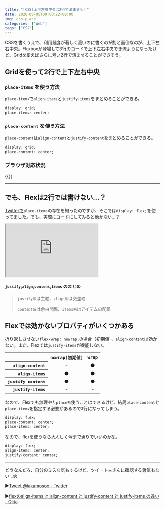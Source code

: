 ```yaml
---
title: "[CSS]上下左右中央は2行で済ませる！"
date: 2020-08-05T00:00:22+09:00
img: css-place
categories: ["Web"]
tags: ["CSS"]
---
```


CSSを書くうえで、利用頻度が著しく高いのに書くのが割と面倒なのが、上下左右中央。Flexboxが登場して3行のコードで上下左右中央でき流ようになったけど、Gridを使えばさらに短い2行で済ませることができそう。

## Gridを使って2行で上下左右中央

### `place-items` を使う方法

`place-items`で`align-items`と`justify-items`をまとめることができる。

```css
display: grid;
place-items: center;
```

### `place-content` を使う方法

`place-content`は`align-content`と`justify-content`をまとめることができる。

```css
display: grid;
place-content: center;
```

### ブラウザ対応状況

{{<caniuse id="mdn-css__properties__place-items__grid_context">}}

***

## でも、Flexは2行では書けない...？

[Twitterで](https://twitter.com/takamosoo/status/1290520674025353216)`place-items`の存在を知ったのですが、そこでは`display: flex;`を使ってました。でも、実際にコードにしてみると動かない...？

<iframe height=170px class=codepen src="https://mineditor.github.io/?h=%253Cbody%253E%250A%2520%2520%253Cdiv%253E%253C%2Fdiv%253E%250A%253C%2Fbody%253E&c=body%2520%257B%250A%2520%2520display%3A%2520flex%3B%250A%2520%2520place-items%3A%2520center%3B%250A%257D%250A%250A%250Adiv%2520%257B%250A%2520%2520background%3A%2520%23000%3B%250A%2520%2520height%3A%252050px%3B%250A%2520%2520width%3A%2520100px%3B%250A%257D&j="></iframe>

#### `justify`,`align`,`content`,`items` のまとめ

> `justify系`は主軸、`align系`は交差軸
>
> `content系`は余白間隔、`items系`はアイテムの配置

## Flexでは効かないプロパティがいくつかある

折り返しさせない`flex-wrap: nowrap;`の場合（初期値）、`align-content`は効かない。また、Flexでは`justify-items`が機能しない。

<table>
<tr>
<th align="right"></th>
<th align="center"><code>nowrap(初期値)</code></th>
<th align="center"><code>wrap</code></th>
</tr>
<tr>
<th align="right"><code>align-content</code></th>
<td align="center">-</td>
<td align="center">●</td>
</tr>
<tr>
<th align="right"><code>align-items</code></th>
<td align="center">●</td>
<td align="center">●</td>
</tr>
<tr>
<th align="right"><code>justify-content</code></th>
<td align="center">●</td>
<td align="center">●</td>
</tr>
<tr>
<th align="right"><code>justify-items</code></th>
<td align="center">-</td>
<td align="center">-</td>
</tr>
</table>

なので、Flexでも無理やり`place系`使うことはできるけど、結局`place-content`と`place-items`を指定する必要があるので3行になってしまう。

```css
display: flex;
place-content: center;
place-items: center;
```

なので、flexを使うなら大人しく今まで通りでいいのかな。

```css
display: flex;
align-items: center;
justify-content: center;
```

***

どうなんだろ、自分のミスな気もするけど、ツイート主さんに確認する勇気もない...笑

▶︎[Tweet @takamosoo - Twitter](https://twitter.com/takamosoo/status/1290520674025353216)

▶︎[flexのalign-items と align-content と justify-content と justify-items の違い - Qiita](https://qiita.com/MyPoZi/items/3c2464884e9593a719c6#主軸交差軸とは)